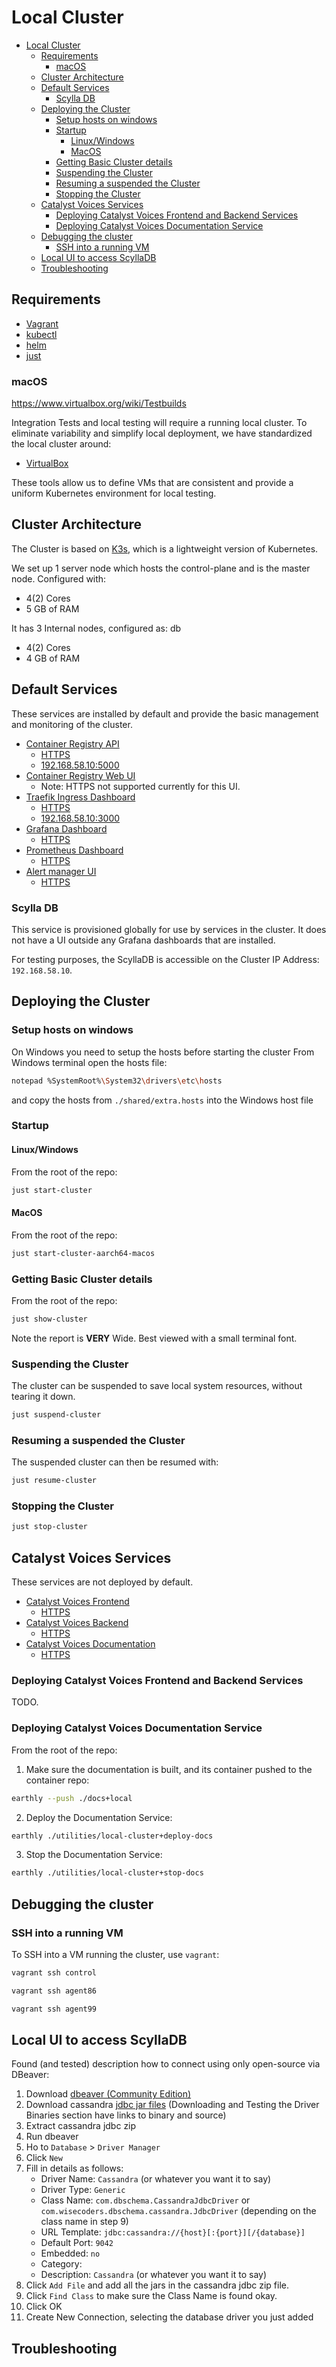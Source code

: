 # Local Cluster

* [Local Cluster](#local-cluster)
  * [Requirements](#requirements)
    * [macOS](#macos)
  * [Cluster Architecture](#cluster-architecture)
  * [Default Services](#default-services)
    * [Scylla DB](#scylla-db)
  * [Deploying the Cluster](#deploying-the-cluster)
    * [Setup hosts on windows](#setup-hosts-on-windows)
    * [Startup](#startup)
      * [Linux/Windows](#linuxwindows)
      * [MacOS](#macos-1)
    * [Getting Basic Cluster details](#getting-basic-cluster-details)
    * [Suspending the Cluster](#suspending-the-cluster)
    * [Resuming a suspended the Cluster](#resuming-a-suspended-the-cluster)
    * [Stopping the Cluster](#stopping-the-cluster)
  * [Catalyst Voices Services](#catalyst-voices-services)
    * [Deploying Catalyst Voices Frontend and Backend Services](#deploying-catalyst-voices-frontend-and-backend-services)
    * [Deploying Catalyst Voices Documentation Service](#deploying-catalyst-voices-documentation-service)
  * [Debugging the cluster](#debugging-the-cluster)
    * [SSH into a running VM](#ssh-into-a-running-vm)
  * [Local UI to access ScyllaDB](#local-ui-to-access-scylladb)
  * [Troubleshooting](#troubleshooting)


## Requirements

* [Vagrant](https://developer.hashicorp.com/vagrant/install?product_intent=vagrant)
* [kubectl](https://kubernetes.io/docs/tasks/tools/)
* [helm](https://helm.sh/docs/intro/install/)
* [just](https://github.com/casey/just)


### macOS

https://www.virtualbox.org/wiki/Testbuilds

Integration Tests and local testing will require a running local cluster.
To eliminate variability and simplify local deployment, we have standardized the local cluster around:

* [VirtualBox](https://www.virtualbox.org/)


These tools allow us to define VMs that are consistent and provide a uniform Kubernetes environment
for local testing.

## Cluster Architecture

The Cluster is based on [K3s](https://k3s.io/), which is a lightweight version of Kubernetes.

We set up 1 server node which hosts the control-plane and is the master node.
Configured with:

* 4(2) Cores
* 5 GB of RAM

It has 3 Internal nodes, configured as:
db
* 4(2) Cores
* 4 GB of RAM

## Default Services

These services are installed by default and provide the basic management and monitoring of the cluster.

* [Container Registry API](http://registry.cluster.test/v2/)
  * [HTTPS](https://registry.cluster.test/v2/)
  * [192.168.58.10:5000](http://192.168.58.10:5000)
* [Container Registry Web UI](http://registry-ui.cluster.test/)
  * Note: HTTPS not supported currently for this UI.
* [Traefik Ingress Dashboard](http://traefik.cluster.test/)
  * [HTTPS](https://traefik.cluster.test/)
  * [192.168.58.10:3000](http://192.168.58.10:3000)
* [Grafana Dashboard](http://grafana.cluster.test/)
  * [HTTPS](https://grafana.cluster.test/)
* [Prometheus Dashboard](http://prometheus.cluster.test/)
  * [HTTPS](https://prometheus.cluster.test/)
* [Alert manager UI](http://alert-manager.cluster.test/)
  * [HTTPS](https://alert-manager.cluster.test/)

### Scylla DB

This service is provisioned globally for use by services in the cluster.
It does not have a UI outside any Grafana dashboards that are installed.

For testing purposes, the ScyllaDB is accessible on the Cluster IP Address: `192.168.58.10`.

## Deploying the Cluster

### Setup hosts on windows

On Windows you need to setup the hosts before starting the cluster
From Windows terminal open the hosts file:

```sh
notepad %SystemRoot%\System32\drivers\etc\hosts
```

and copy the hosts from `./shared/extra.hosts` into the Windows host file

### Startup

#### Linux/Windows

From the root of the repo:

```sh
just start-cluster
```

#### MacOS

From the root of the repo:

```sh
just start-cluster-aarch64-macos
```

### Getting Basic Cluster details

From the root of the repo:

```sh
just show-cluster
```

Note the report is **VERY** Wide.
Best viewed with a small terminal font.

### Suspending the Cluster

The cluster can be suspended to save local system resources, without tearing it down.

```sh
just suspend-cluster
```

### Resuming a suspended the Cluster

The suspended cluster can then be resumed with:

```sh
just resume-cluster
```

### Stopping the Cluster

```sh
just stop-cluster
```

## Catalyst Voices Services

These services are not deployed by default.

* [Catalyst Voices Frontend](http://voices.cluster.test/)
  * [HTTPS](https://voices.cluster.test/)
* [Catalyst Voices Backend](http://voices.cluster.test/api/)
  * [HTTPS](https://voices.cluster.test/api/)
* [Catalyst Voices Documentation](http://docs.voices.cluster.test/)
  * [HTTPS](https://docs.voices.cluster.test/)

### Deploying Catalyst Voices Frontend and Backend Services

TODO.

### Deploying Catalyst Voices Documentation Service

From the root of the repo:

 1. Make sure the documentation is built, and its container pushed to the container repo:

  ```sh
  earthly --push ./docs+local
  ```
<!-- markdownlint-disable-next-line ol-prefix -->
2. Deploy the Documentation Service:

  ```sh
  earthly ./utilities/local-cluster+deploy-docs
  ```

<!-- markdownlint-disable-next-line ol-prefix -->
3. Stop the Documentation Service:

  ```sh
  earthly ./utilities/local-cluster+stop-docs
  ```

## Debugging the cluster

### SSH into a running VM

To SSH into a VM running the cluster, use `vagrant`:

```sh
vagrant ssh control
```

```sh
vagrant ssh agent86
```

```sh
vagrant ssh agent99
```

## Local UI to access ScyllaDB

Found (and tested) description how to connect using only open-source via DBeaver:

1. Download [dbeaver (Community Edition)](https://dbeaver.io/download)
2. Download cassandra [jdbc jar files](http://www.dbschema.com/cassandra-jdbc-driver.html)
   (Downloading and Testing the Driver Binaries section have links to binary and source)
3. Extract cassandra jdbc zip
4. Run dbeaver
5. Ho to `Database` > `Driver Manager`
6. Click `New`
7. Fill in details as follows:
   * Driver Name: `Cassandra` (or whatever you want it to say)
   * Driver Type: `Generic`
   * Class Name: `com.dbschema.CassandraJdbcDriver` or `com.wisecoders.dbschema.cassandra.JdbcDriver`
    (depending on the class name in step 9)
   * URL Template: `jdbc:cassandra://{host}[:{port}][/{database}]`
   * Default Port: `9042`
   * Embedded: `no`
   * Category:
   * Description: `Cassandra` (or whatever you want it to say)
8. Click `Add File` and add all the jars in the cassandra jdbc zip file.
9. Click `Find Class` to make sure the Class Name is found okay.
10. Click OK
11. Create New Connection, selecting the database driver you just added


## Troubleshooting